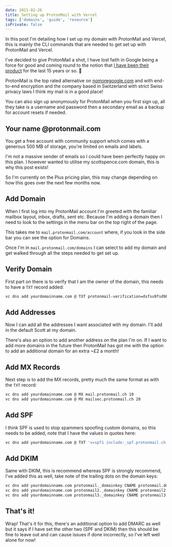 ```yaml
---
date: 2021-02-26
title: Setting up ProtonMail with Vercel
tags: ['domains', 'guide', 'resource']
isPrivate: false
---
```


In this post I'm detailing how I set up my domain with ProtonMail and
Vercel, this is mainly the CLI commands that are needed to get set up
with ProtonMail and Vercel.

I've decided to give ProtonMail a shot, I have lost faith in Google
being a force for good and coming round to the notion that [I have
been their product] for the last 15 years or so. 😬

<!-- cSpell:ignore nomoregoogle -->

ProtonMail is the top rated alternative on [nomoregoogle.com] and with
end-to-end encryption and the company based in Switzerland with strict
Swiss privacy laws I think my mail is in a good place!

You can also sign up anonymously for ProtonMail when you first sign
up, all they take is a username and password then a secondary email as
a backup for account resets if needed.

## Your name @protonmail.com

You get a free account with community support which comes with a
generous 500 MB of storage, you're limited on emails and labels.

I'm not a massive sender of emails so I could have been perfectly
happy on this plan. I however wanted to utilise my scottspence.com
domain, this is why this post exists!

So I'm currently on the Plus pricing plan, this may change depending
on how this goes over the next few months now.

## Add Domain

When I first log into my ProtonMail account I'm greeted with the
familiar mailbox layout, inbox, drafts, sent etc. Because I'm adding a
domain then I need to look to the settings in the menu bar on the top
right of the page.

This takes me to `mail.protonmail.com/account` where, if you look in
the side bar you can see the option for Domains.

Once I'm in `mail.protonmail.com/domains` I can select to add my
domain and get walked through all the steps needed to get set up.

## Verify Domain

First part on there is to verify that I am the owner of the domain,
this needs to have a `TXT` record added:

<!-- cSpell:ignore dsfsu9fsd989vv -->

```bash
vc dns add yourdomainname.com @ TXT protonmail-verification=dsfsu9fsd989vv
```

## Add Addresses

Now I can add all the addresses I want associated with my domain. I'll
add in the default Scott at my domain.

There's also an option to add another address on the plan I'm on. If I
want to add more domains in the future then ProtonMail has got me with
the option to add an additional domain for an extra ~£2 a month!

## Add MX Records

Next step is to add the MX records, pretty much the same format as
with the `TXT` record:

<!-- cSpell:ignore mailsec -->

```bash
vc dns add yourdomainname.com @ MX mail.protonmail.ch 10
vc dns add yourdomainname.com @ MX mailsec.protonmail.ch 20
```

## Add SPF

I think SPF is used to stop spammers spoofing custom domains, so this
needs to be added, note that I have the values in quotes here:

```bash
vc dns add yourdomainname.com @ TXT 'v=spf1 include:_spf.protonmail.ch mx ~all'
```

## Add DKIM

Same with DKIM, this is recommend whereas SPF is strongly recommend,
I've added this as well, take note of the trailing dots on the domain
keys:

<!-- cSpell:ignore yourdomainname,domainkey -->

```bash
vc dns add yourdomainname.com protonmail._domainkey CNAME protonmail.domainkey.f98sd8f90s.domains.proton.ch.
vc dns add yourdomainname.com protonmail2._domainkey CNAME protonmail2.domainkey.f98sd8f90s.domains.proton.ch.
vc dns add yourdomainname.com protonmail3._domainkey CNAME protonmail3.domainkey.f98sd8f90s.domains.proton.ch.
```

## That's it!

<!-- cSpell:ignore DMARC -->

Wrap! That's it for this, there's an additional option to add DMARC as
well but it says if I have set the other two (SPF and DKIM) then this
should be fine to leave out and can cause issues if done incorrectly,
so I've left well alone for now!

<!-- Links -->

[nomoregoogle.com]: https://nomoregoogle.com/
[i have been their product]:
  https://quoteinvestigator.com/2017/07/16/product/
